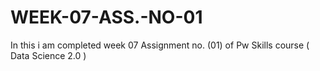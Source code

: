 # WEEK-07-ASS.-NO-01
In this i am completed week 07 Assignment no. (01) of Pw Skills course ( Data Science 2.0 )
